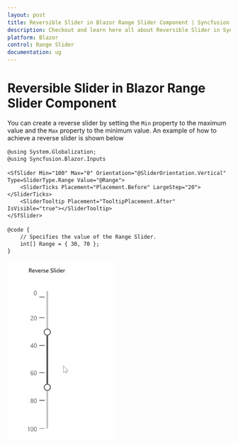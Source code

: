 ```yaml
---
layout: post
title: Reversible Slider in Blazor Range Slider Component | Syncfusion
description: Checkout and learn here all about Reversible Slider in Syncfusion Blazor Range Slider component and more.
platform: Blazor
control: Range Slider
documentation: ug
---
```


# Reversible Slider in Blazor Range Slider Component

You can create a reverse slider by setting the `Min` property to the maximum value and the `Max` property to the minimum value. An example of how to achieve a reverse slider is shown below

```cshtml
@using System.Globalization;
@using Syncfusion.Blazor.Inputs

<SfSlider Min="100" Max="0" Orientation="@SliderOrientation.Vertical" Type=SliderType.Range Value="@Range">
    <SliderTicks Placement="Placement.Before" LargeStep="20"></SliderTicks>
    <SliderTooltip Placement="TooltipPlacement.After" IsVisible="true"></SliderTooltip>
</SfSlider>

@code {
    // Specifies the value of the Range Slider.
    int[] Range = { 30, 70 };
}
```

![Blazor Reversible Slider](./../images/blazor-reversibleslider.gif)